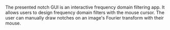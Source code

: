 The presented notch GUI is an interactive frequency domain filtering app. It allows users to design frequency domain filters with the mouse cursor. The user can manually draw notches on an image's Fourier transform with their mouse.
